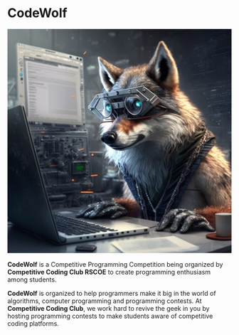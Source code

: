 
# CodeWolf
<p align="center">
  <img src="https://github.com/competitive-code/CodeWolf-2-0/blob/main/codewolf.jpeg" alt="CodeWolf"/>
</p>

**CodeWolf** is a Competitive Programming Competition being organized by **Competitive Coding Club RSCOE** to create programming enthusiasm among students.

**CodeWolf** is organized to help programmers make it big in the world of algorithms, computer programming and programming contests. At **Competitive Coding Club**, we work hard to revive the geek in you by hosting programming contests to make students aware of competitive coding platforms.
